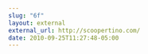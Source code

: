 ```yaml
---
slug: "6f"
layout: external
external_url: http://scoopertino.com/
date: 2010-09-25T11:27:48-05:00
---
```

